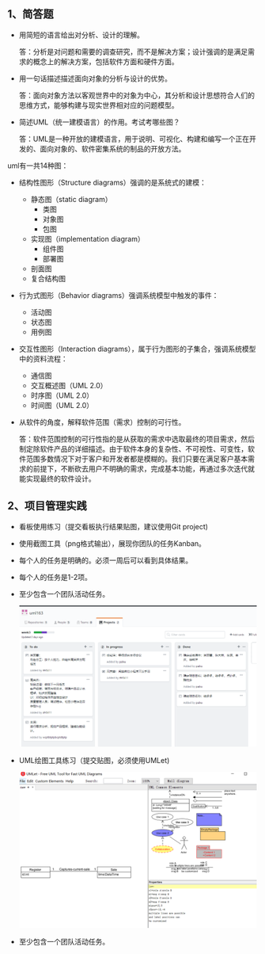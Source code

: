 1、简答题
-----------------
* 用简短的语言给出对分析、设计的理解。

  答：分析是对问题和需要的调查研究，而不是解决方案；设计强调的是满足需求的概念上的解决方案，包括软件方面和硬件方面。

* 用一句话描述描述面向对象的分析与设计的优势。

  答：面向对象方法以客观世界中的对象为中心，其分析和设计思想符合人们的思维方式，能够构建与现实世界相对应的问题模型。

* 简述UML（统一建模语言）的作用。考试考哪些图？

  答：UML是一种开放的建模语言，用于说明、可视化、构建和编写一个正在开发的、面向对象的、软件密集系统的制品的开放方法。

 uml有一共14种图：

 * 结构性图形（Structure diagrams）强调的是系统式的建模：
   * 静态图（static diagram）
     * 类图
     * 对象图
     * 包图
   * 实现图（implementation diagram）
     * 组件图
     * 部署图
   * 剖面图
   * 复合结构图
 * 行为式图形（Behavior diagrams）强调系统模型中触发的事件：
   * 活动图
   * 状态图
   * 用例图
 * 交互性图形（Interaction diagrams），属于行为图形的子集合，强调系统模型中的资料流程：
   * 通信图
   * 交互概述图（UML 2.0）
   * 时序图（UML 2.0）
   * 时间图（UML 2.0）

* 从软件的角度，解释软件范围（需求）控制的可行性。

  答：软件范围控制的可行性指的是从获取的需求中选取最终的项目需求，然后制定除软件产品的详细描述。由于软件本身的复杂性、不可视性、可变性，软件范围多数情况下对于客户和开发者都是模糊的。我们只要在满足客户基本需求的前提下，不断砍去用户不明确的需求，完成基本功能，再通过多次迭代就能实现最终的软件设计。
 
2、项目管理实践
-----
* 看板使用练习（提交看板执行结果贴图，建议使用Git project)
 * 使用截图工具（png格式输出），展现你团队的任务Kanban。
 * 每个人的任务是明确的。必须一周后可以看到具体结果。
 * 每个人的任务是1-2项。
 * 至少包含一个团队活动任务。
 
     ![umel](/cathce.png)

* UML绘图工具练习（提交贴图，必须使用UMLet)

     ![ueml](/cache.png)
 
 * 至少包含一个团队活动任务。
